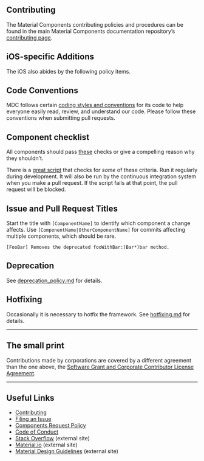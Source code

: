 ## Contributing

The Material Components contributing policies and procedures can be found in the main Material Components documentation repository’s [contributing page](https://github.com/material-components/material-components/blob/develop/CONTRIBUTING.md).


## iOS-specific Additions

The iOS also abides by the following policy items. 


## Code Conventions

MDC follows certain [coding styles and conventions](code-conventions.md) for its code to help
everyone easily read, review, and understand our code. Please follow these conventions when
submitting pull requests.


## Component checklist

All components should pass [these](checklist.md) checks or give a compelling reason why they shouldn’t.

There is a [great script](../scripts/check_components) that checks for _some_ of these criteria. Run it regularly during development. It will also be run by the continuous integration system when you make a pull request. If the script fails at that point, the pull request will be blocked.

## Issue and Pull Request Titles


Start the title with `[ComponentName]` to identify which component a change affects. Use
`[ComponentName|OtherComponentName]` for commits affecting multiple components, which should be rare.

~~~
[FooBar] Removes the deprecated fooWithBar:(Bar*)bar method.
~~~


## Deprecation

See [deprecation_policy.md](deprecation_policy.md) for details.

## Hotfixing

Occasionally it is necessary to hotfix the framework. See [hotfixing.md](hotfixing.md) for details.

- - -

## The small print

Contributions made by corporations are covered by a different agreement than the one above, the [Software Grant and Corporate Contributor License Agreement](https://cla.developers.google.com/about/google-corporate).

- - -

## Useful Links
- [Contributing](CONTRIBUTING.md)
- [Filing an Issue](ISSUE_TEMPLATE.md)
- [Components Request Policy](COMPONENTS_REQUEST_POLICY.md)
- [Code of Conduct](CONDUCT.md)
- [Stack Overflow](https://www.stackoverflow.com/questions/tagged/material-components) (external site)
- [Material.io](https://www.material.io) (external site)
- [Material Design Guidelines](https://material.google.com) (external site)
